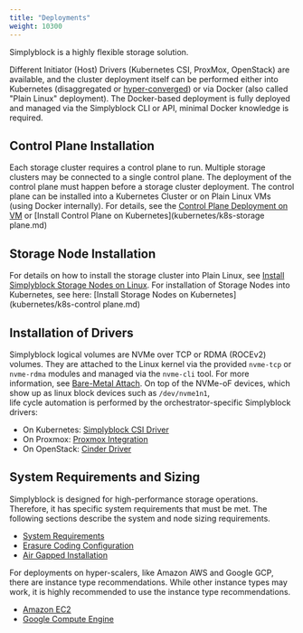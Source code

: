 ```yaml
---
title: "Deployments"
weight: 10300
---
```


Simplyblock is a highly flexible storage solution. 

Different Initiator (Host) Drivers (Kubernetes CSI, ProxMox, OpenStack) are available, and the cluster 
deployment itself can be performed either into Kubernetes (disaggregated or [hyper-converged](../architecture/concepts/hyper-converged.md)) 
or via Docker (also called "Plain Linux" deployment). The Docker-based deployment is fully 
deployed and managed via the Simplyblock CLI or API, minimal Docker knowledge is required. 

## Control Plane Installation

Each storage cluster requires a control plane to run. Multiple storage clusters may be connected to a single control 
plane. The deployment of the control plane must happen before a storage cluster deployment. 
The control plane can be installed into a Kubernetes Cluster or on Plain Linux VMs (using Docker internally).
For details, see the
[Control Plane Deployment on VM](install-on-linux/install-cp.md) or 
[Install Control Plane on Kubernetes](kubernetes/k8s-storage plane.md)

## Storage Node Installation

For details on how to install the storage cluster into Plain Linux, see
[Install Simplyblock Storage Nodes on Linux](install-on-linux/install-sp.md). 
For installation of Storage Nodes into Kubernetes, see here:
[Install Storage Nodes on Kubernetes](kubernetes/k8s-control plane.md)

## Installation of Drivers

Simplyblock logical volumes are NVMe over TCP or RDMA (ROCEv2) volumes. 
They are attached to the Linux kernel via the provided `nvme-tcp` or `nvme-rdma`
modules and managed via the `nvme-cli` tool. For more information, see
  [Bare-Metal Attach](baremetal/index.md).
On top of the NVMe-oF devices, which show up as linux block devices such as `/dev/nvme1n1`,  
life cycle automation is performed by the orchestrator-specific Simplyblock drivers: 

- On Kubernetes: [Simplyblock CSI Driver](kubernetes/install-csi.md) 
- On Proxmox: [Proxmox Integration](proxmox/index.md) 
- On OpenStack: [Cinder Driver]()  

## System Requirements and Sizing

Simplyblock is designed for high-performance storage operations. Therefore, it has specific system requirements that
must be met. The following sections describe the system and node sizing requirements. 

- [System Requirements](deployment-preparation/system-requirements.md)
- [Erasure Coding Configuration](deployment-preparation/erasure-coding-scheme.md)
- [Air Gapped Installation](air-gap/index.md)

For deployments on hyper-scalers, like Amazon AWS and Google GCP, there are instance type recommendations. While other
instance types may work, it is highly recommended to use the instance type recommendations.

- [Amazon EC2](deployment-preparation/cloud-instance-recommendations.md#aws-amazon-ec2-recommendations)
- [Google Compute Engine](deployment-preparation/cloud-instance-recommendations.md#google-compute-engine-recommendations)


